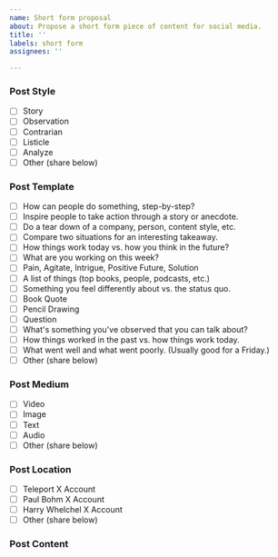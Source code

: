 ```yaml
---
name: Short form proposal
about: Propose a short form piece of content for social media.
title: ''
labels: short form
assignees: ''

---
```


<!-- Want to join the TRIP meme army? You can do so by contributing short form content for the community to post on social media. If you're ready to help but not sure where to start, use the below template to get inspiration for what content you can contribute. If you have an idea for piece of content already, great! Still look through the template. It will likely spark tweaks to improve the idea you have. -->

### Post Style

<!-- Add an x between the brackets like this [x] to select your option. Alternatively, you can submit the issue and once it's created you'll see checkboxes you can click on to select your option. -->

- [ ] Story
- [ ] Observation
- [ ] Contrarian
- [ ] Listicle
- [ ] Analyze
- [ ] Other (share below)

### Post Template

<!-- Add an x between the brackets like this [x] to select your option. Alternatively, you can submit the issue and once it's created you'll see checkboxes you can click on to select your option. -->

- [ ] How can people do something, step-by-step?
- [ ] Inspire people to take action through a story or anecdote.
- [ ] Do a tear down of a company, person, content style, etc.
- [ ] Compare two situations for an interesting takeaway.
- [ ] How things work today vs. how you think in the future?
- [ ] What are you working on this week?
- [ ] Pain, Agitate, Intrigue, Positive Future, Solution
- [ ] A list of things (top books, people, podcasts, etc.)
- [ ] Something you feel differently about vs. the status quo.
- [ ] Book Quote
- [ ] Pencil Drawing
- [ ] Question
- [ ] What's something you've observed that you can talk about?
- [ ] How things worked in the past vs. how things work today.
- [ ] What went well and what went poorly. (Usually good for a Friday.)
- [ ] Other (share below)

### Post Medium

<!-- Add an x between the brackets like this [x] to select your option. Alternatively, you can submit the issue and once it's created you'll see checkboxes you can click on to select your option. -->

- [ ] Video
- [ ] Image
- [ ] Text
- [ ] Audio
- [ ] Other (share below)

### Post Location

<!-- Add an x between the brackets like this [x] to select your option. Alternatively, you can submit the issue and once it's created you'll see checkboxes you can click on to select your option. -->

- [ ] Teleport X Account
- [ ] Paul Bohm X Account
- [ ] Harry Whelchel X Account
- [ ] Other (share below)

### Post Content

<!-- If you have the post already made, share the text, image, or video here. Otherwise, write text that describes the post in detail. If it's going to be an image, describe what the image is and the text that's included, if any. If it's going to be a video, describe what the video will be and include any key audio. -->
